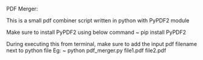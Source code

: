 PDF Merger:

This is a small pdf combiner script written in python with PyPDF2 module

Make sure to install PyPDF2 using below command
~ pip install PyPDF2

During executing this from terminal, make sure to add the input pdf filename next to python file 
Eg: ~ python pdf_merger.py file1.pdf file2.pdf
